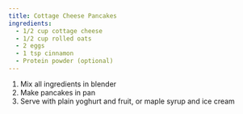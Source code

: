 ```yaml
---
title: Cottage Cheese Pancakes
ingredients:
  - 1/2 cup cottage cheese
  - 1/2 cup rolled oats
  - 2 eggs
  - 1 tsp cinnamon
  - Protein powder (optional)
---
```

1. Mix all ingredients in blender
2. Make pancakes in pan
3. Serve with plain yoghurt and fruit, or maple syrup and ice cream